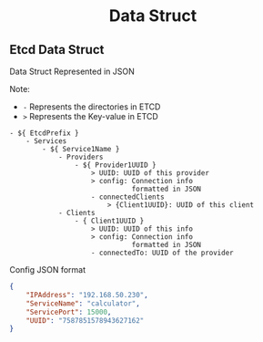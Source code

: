 <div align="center">

# Data Struct

</div>

## Etcd Data Struct
Data Struct Represented in JSON

Note:
- `-` Represents the directories in ETCD
- `>` Represents the Key-value in ETCD

```
- ${ EtcdPrefix }
    - Services
        - ${ Service1Name }
            - Providers
                - ${ Provider1UUID }
                    > UUID: UUID of this provider
                    > config: Connection info 
                              formatted in JSON
                    - connectedClients
                        > {Client1UUID}: UUID of this client
            - Clients
                - { Client1UUID }
                    > UUID: UUID of this info
                    > config: Connection info 
                              formatted in JSON
                    - connectedTo: UUID of the provider
```
Config JSON format
```json
{
    "IPAddress": "192.168.50.230",
    "ServiceName": "calculator",
    "ServicePort": 15000,
    "UUID": "7587851578943627162"
}
```
